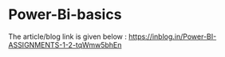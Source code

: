 # Power-Bi-basics



The article/blog link is given below :
https://inblog.in/Power-BI-ASSIGNMENTS-1-2-tqWmw5bhEn
